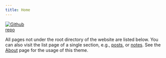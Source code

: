 ```yaml
---
title: Home
---
```


[<img src="https://simpleicons.org/icons/github.svg" style="max-width:15%;min-width:40px;" alt="Github repo" />](https://github.com/yihui/hugo-xmin)


All pages not under the root directory of the website are listed below. You can also visit the list page of a single section, e.g., [posts](/post/), or [notes](/note/). See the [About](/about/) page for the usage of this theme.
